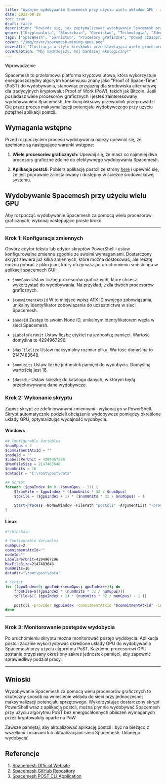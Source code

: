 ```yaml
---
title: "Wydajne wydobywanie Spacemesh przy użyciu wielu układów GPU - zmaksymalizuj swoją nagrodę"
date: 2023-08-18
toc: true
draft: false
description: "Dowiedz się, jak zoptymalizować wydobywanie Spacemesh przy użyciu wielu procesorów graficznych z przyjaznym dla środowiska algorytmem PoST i zmaksymalizować swoje nagrody."
genre: ["Kryptowaluta", "Blockchain", "Górnictwo", "Technologia", "Zdecentralizowany", "GPU Mining", "Dowód czasoprzestrzeni", "Przyjazny dla środowiska", "Wskazówki dotyczące kryptowalut", "Zasoby cyfrowe"]
tags: ["Spacemesh", "Górnictwo", "Procesory graficzne", "Dowód czasoprzestrzeni", "Kryptowaluta", "Blockchain", "Przyjazny dla środowiska", "Zdecentralizowany", "Algorytm PoST", "Przewodnik górniczy", "Wskazówki dotyczące kryptowalut", "Nagrody", "Optymalizacja", "Efektywność energetyczna", "GPU Mining", "Zasoby cyfrowe", "Technologia", "Decentralizacja", "Dowód przestrzeni", "Górnictwo czasoprzestrzenne", "Maksymalizacja wydajności wydobycia", "Kryptowaluta przyjazna dla środowiska", "Sieć Spacemesh", "Konfiguracja GPU Mining", "Wydobywanie przy użyciu wielu procesorów graficznych", "Zdecentralizowane wydobycie blockchain", "Wskazówki dotyczące wydobywania kryptowalut", "Wydajne górnictwo na GPU", "Dowód algorytmu czasoprzestrzennego", "Nagrody kryptowalutowe"]
cover: "/img/cover/spacemesh-mining-gpus.png"
coverAlt: "Ilustracja w stylu kreskówki przedstawiająca wiele procesorów graficznych współpracujących ze sobą przy wydobywaniu Spacemesh."
coverCaption: "Mój mądrzejszy, mój bardziej ekologiczny!"
---
```

 Wprowadzenie

Spacemesh to przełomowa platforma kryptowalutowa, która wykorzystuje energooszczędny algorytm konsensusu znany jako "Proof of Space-Time" (PoST) do wydobywania, stanowiąc przyjazną dla środowiska alternatywę dla tradycyjnych kryptowalut Proof of Work (PoW), takich jak Bitcoin. Jeśli posiadasz wiele procesorów graficznych i jesteś zainteresowany wydobywaniem Spacemesh, ten kompleksowy przewodnik przeprowadzi Cię przez proces maksymalizacji potencjału wydobywczego przy użyciu potężnej aplikacji postcli.

## Wymagania wstępne

Przed rozpoczęciem procesu wydobywania należy upewnić się, że spełnione są następujące warunki wstępne:

1. **Wiele procesorów graficznych:** Upewnij się, że masz co najmniej dwa procesory graficzne zdolne do efektywnego wydobywania Spacemesh.

2. **Aplikacja postcli:** Pobierz aplikację postcli ze strony [here](https://github.com/spacemeshos/post/) i upewnić się, że jest poprawnie zainstalowany i dostępny w ścieżce środowiskowej systemu.

## Wydobywanie Spacemesh przy użyciu wielu GPU

Aby rozpocząć wydobywanie Spacemesh za pomocą wielu procesorów graficznych, wykonaj następujące proste kroki:

______

### Krok 1: Konfiguracja zmiennych

Otwórz edytor tekstu lub edytor skryptów PowerShell i ustaw konfigurowalne zmienne zgodnie ze swoimi wymaganiami.
Dostarczony skrypt zawiera już kilka zmiennych, które można dostosować, ale resztę można pobrać z pliku json, który otrzymasz po uruchomieniu smeshingu w aplikacji spacemech GUI:

- `$numGpus` Ustaw liczbę procesorów graficznych, które chcesz wykorzystać do wydobywania. Na przykład, `2` dla dwóch procesorów graficznych.

- `$commitmentAtxId` W to miejsce wpisz ATX ID swojego zobowiązania, unikalny identyfikator zobowiązania do uczestnictwa w sieci Spacemesh.

- `$nodeId` Zastąp to swoim Node ID, unikalnym identyfikatorem węzła w sieci Spacemesh.

- `$LabelsPerUnit` Ustaw liczbę etykiet na jednostkę pamięci. Wartość domyślna to 4294967296.

- `$MaxFileSize` Ustaw maksymalny rozmiar pliku. Wartość domyślna to 2147483648.

- `$numUnits` Ustaw liczbę jednostek pamięci do wydobycia. Domyślną wartością jest 16.

- `$datadir` Ustaw ścieżkę do katalogu danych, w którym będą przechowywane dane wydobywcze.

### Krok 2: Wykonanie skryptu

Zapisz skrypt ze zdefiniowanymi zmiennymi i wykonaj go w PowerShell. Skrypt automatycznie podzieli obciążenie wydobywcze pomiędzy określone układy GPU, optymalizując wydajność wydobycia.

#### Windows

```powershell
## Configurable Variables
$numGpus = 2
$commitmentAtxId = ""
$nodeId = ""
$LabelsPerUnit = 4294967296
$MaxFileSize = 2147483648
$numUnits = 16
$datadir = "C:\root\post\data"

## Script
foreach ($gpuIndex in 0..($numGpus - 1)) {
    $fromFile = $gpuIndex * ($numUnits * 32 / $numGpus)
    $toFile = ($gpuIndex + 1) * ($numUnits * 32 / $numGpus) - 1
    
    Start-Process -NoNewWindow -FilePath "postcli" -ArgumentList "-provider $gpuIndex", "-commitmentAtxId", $commitmentAtxId, "-id", $nodeId, "-labelsPerUnit", $LabelsPerUnit, "-maxFileSize", $MaxFileSize , "-numUnits", $numUnits, "-datadir", $datadir, "-fromFile", $fromFile, "-toFile", $toFile
}
```

#### Linux
```bash
#!/bin/bash

# Configurable Variables
numGpus=2
commitmentAtxId=""
nodeId=""
LabelsPerUnit=4294967296
MaxFileSize=2147483648
numUnits=16
datadir="\root\post\data"

# Script
for ((gpuIndex=0; gpuIndex<numGpus; gpuIndex++)); do
    fromFile=$((gpuIndex * (numUnits * 32 / numGpus)))
    toFile=$(( (gpuIndex + 1) * (numUnits * 32 / numGpus) - 1 ))
    
    postcli -provider $gpuIndex -commitmentAtxId "$commitmentAtxId" -id "$nodeId" -labelsPerUnit $LabelsPerUnit -maxFileSize $MaxFileSize -numUnits $numUnits -datadir "$datadir" -fromFile $fromFile -toFile $toFile &
done
```
______

### Krok 3: Monitorowanie postępów wydobycia

Po uruchomieniu skryptu można monitorować postęp wydobycia. Aplikacja postcli zacznie wykorzystywać określone układy GPU do wydobywania Spacemesh przy użyciu algorytmu PoST. Każdemu procesorowi GPU zostanie przypisany określony zakres jednostek pamięci, aby zapewnić sprawiedliwy podział pracy.

______

## Wnioski

Wydobywanie Spacemesh za pomocą wielu procesorów graficznych to skuteczny sposób na wniesienie wkładu do sieci przy jednoczesnej maksymalizacji potencjału sprzętowego. Wykorzystując dostarczony skrypt PowerShell wraz z aplikacją postcli, można płynnie wydobywać Spacemesh przy użyciu algorytmu PoST bez energochłonnych obliczeń wymaganych przez kryptowaluty oparte na PoW.

Zawsze pamiętaj, aby aktualizować aplikację postcli i być na bieżąco z wszelkimi zmianami lub aktualizacjami sieci Spacemesh. Udanego wydobycia!

## Referencje

1. [Spacemesh Official Website](https://spacemesh.io/)
2. [Spacemesh GitHub Repository](https://github.com/spacemeshos/)
3. [Spacemesh POST CLI Application](https://github.com/spacemeshos/post)
